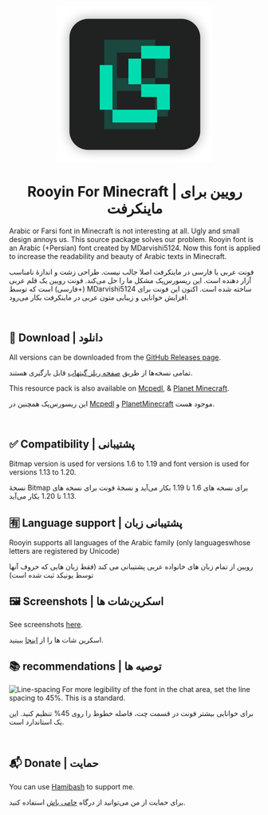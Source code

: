 
<p align="center">
    <img src="pack.png" />
    <h1 align="center">Rooyin For Minecraft | رویین برای ماینکرفت</h1>
    

Arabic or Farsi font in Minecraft is not interesting at all. Ugly and small design annoys us. This source package solves our problem. Rooyin font is an Arabic (+Persian) font created by MDarvishi5124. Now this font is applied to increase the readability and beauty of Arabic texts in Minecraft.

فونت عربی یا فارسی در ماینکرفت اصلا جالب نیست. طراحی زشت و اندازۀ نامناسب آزار دهنده است. این ریسورس‌پک مشکل ما را حل می‌کند. فونت رویین یک قلم عربی (+فارسی) است که توسط MDarvishi5124 ساخته شده است. اکنون این فونت برای افزایش خوانایی و زیبایی متون عربی در ماینکرفت بکار می‌رود.


‌
‌
## 🔗 Download | دانلود

All versions can be downloaded from the [GitHub Releases page](https://github.com/modafe5124/Rooyin-Minecraft/releases).

تمامی نسخه‌ها از طریق [صفحه ریلز گیتهاب](https://github.com/modafe5124/Rooyin-Minecraft/releases) قابل بارگیری هستند.

This resource pack is also available on [Mcpedl](https://mcpedl.com/rooyin-font), & [Planet Minecraft](https://www.planetminecraft.com/texture-pack/rooyin-font).

این ریسورس‌پک همچنین در [Mcpedl](https://mcpedl.com/rooyin-font) و [PlanetMinecraft](https://www.planetminecraft.com/texture-pack/rooyin-font) موجود هست.


‌
‌
## ✅ Compatibility | پشتیبانی

Bitmap version is used for versions 1.6 to 1.19 and font version is used for versions 1.13 to 1.20.

نسخۀ Bitmap برای نسخه های 1.6 تا 1.19 بکار می‌آید و نسخۀ فونت برای نسخه های 1.13 تا 1.20 بکار می‌آید.
‌
‌
## 🈶 Language support | پشتیبانی زبان
Rooyin supports all languages ​​of the Arabic family (only languages ​​whose letters are registered by Unicode)

رویین از تمام زبان های خانواده عربی پشتیبانی می کند (فقط زبان هایی که حروف آنها توسط یونیکد ثبت شده است)
‌
‌
## 🖼 Screenshots | اسکرین‌شات ها
See screenshots [here](https://github.com/modafe5124/Rooyin-in-minecraft/blob/main/Screenshot.md#rooyin-be-and-rooyin-jebitmap).

اسکرین شات ها را از [اینجا](https://github.com/modafe5124/Rooyin-in-minecraft/blob/main/Screenshot.md#rooyin-be-and-rooyin-jebitmap) ببینید.
‌
‌
## 📚 recommendations | توصیه ها
![Line-spacing](https://github.com/MDarvishi5124/Rooyin-for-Minecraft/assets/100155793/aa14c310-dd9e-4653-a63d-4c571793f719)
For more legibility of the font in the chat area, set the line spacing to 45%. This is a standard.

برای خوانایی بیشتر فونت در قسمت چت، فاصله خطوط را روی 45% تنظیم کنید. این یک استاندارد است.

‌
‌
## 📬 Donate | حمایت
You can use [Hamibash]([https://hamibash.com/modafefont](https://hamibash.com/MDarvishi5124)) to support me.

برای حمایت از من می‌توانید از درگاه [حامی باش](https://hamibash.com/MDarvishi5124) استفاده کنید. 
